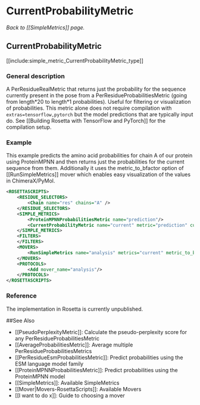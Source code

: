 # CurrentProbabilityMetric
*Back to [[SimpleMetrics]] page.*
## CurrentProbabilityMetric

[[include:simple_metric_CurrentProbabilityMetric_type]]

### General description
A PerResidueRealMetric that returns just the probability for the sequence currently present in the pose from a PerResidueProbabilitiesMetric (going from length\*20 to length\*1 probabilities). Useful for filtering or visualization of probabilities. This metric alone does not require compilation with `extras=tensorflow,pytorch` but the model predictions that are typically input do. See [[Building Rosetta with TensorFlow and PyTorch]] for the compilation setup.


### Example
This example predicts the amino acid probabilities for chain A of our protein using ProteinMPNN and then returns just the probabilities for the current sequence from them. Additionally it uses the metric_to_bfactor option of [[RunSimpleMetrics]] mover which enables easy visualization of the values in ChimeraX/PyMol. 
```xml
<ROSETTASCRIPTS>
    <RESIDUE_SELECTORS>
        <Chain name="res" chains="A" />
    </RESIDUE_SELECTORS>
    <SIMPLE_METRICS>
        <ProteinMPNNProbabilitiesMetric name="prediction"/>
        <CurrentProbabilityMetric name="current" metric="prediction" custom_type="probs"/>
    </SIMPLE_METRICS>
    <FILTERS>
    </FILTERS>
    <MOVERS>
        <RunSimpleMetrics name="analysis" metrics="current" metric_to_bfactor="probs"/>
    </MOVERS>
    <PROTOCOLS>
        <Add mover_name="analysis"/>
    </PROTOCOLS>
</ROSETTASCRIPTS>
```
### Reference
The implementation in Rosetta is currently unpublished.

##See Also

* [[PseudoPerplexityMetric]]: Calculate the pseudo-perplexity score for any PerResidueProbabilitiesMetric
* [[AverageProbabilitiesMetric]]: Average multiple PerResidueProbabilitiesMetrics
* [[PerResidueEsmProbabilitiesMetric]]: Predict probabilities using the ESM language model family
* [[ProteinMPNNProbabilitiesMetric]]: Predict probabilities using the ProteinMPNN model
* [[SimpleMetrics]]: Available SimpleMetrics
* [[Mover|Movers-RosettaScripts]]: Available Movers
* [[I want to do x]]: Guide to choosing a mover